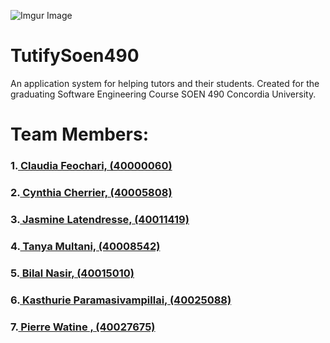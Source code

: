 ![Imgur Image](https://i.imgur.com/mkJhLJv.jpg)

# TutifySoen490
An application system for helping tutors and their students. Created for the graduating Software Engineering Course SOEN 490 Concordia University.

# Team Members:
### 1.[ Claudia Feochari, (40000060)](https://github.com/compgirl123)
### 2.[ Cynthia Cherrier, (40005808)](https://github.com/cynthiac3)
### 3.[ Jasmine Latendresse, (40011419)](https://github.com/jaslatendresse)
### 4.[ Tanya Multani, (40008542)](https://github.com/tanyamultani) 
### 5.[ Bilal Nasir, (40015010)](https://github.com/Bilal101)
### 6.[ Kasthurie Paramasivampillai, (40025088)](https://github.com/kasthurie) 
### 7.[ Pierre Watine , (40027675)](https://github.com/PWatine) 
